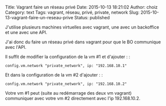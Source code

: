 Title: Vagrant faire un réseau privé
Date: 2015-10-13 18:21:02
Author: choiz
Category: text
Tags: vagrant, réseau, privé, private, network
Slug: 2015-10-13-vagrant-faire-un-reseau-prive
Status: published

J'utilise plusieurs machines virtuelles avec vagrant, une avec un
backoffice et une avec une API.

J'ai donc du faire un réseau privé dans vagrant pour que le BO
communique avec l'API.

Il suffit de modifier la configuration de la vm \#1 et d'ajouter : :

    config.vm.network "private_network", ip: "192.168.10.1"

Et dans la configuration de la vm \#2 d'ajouter : :

    config.vm.network "private_network", ip: "192.168.10.2"

Votre vm \#1 peut (suite au redémarrage des deux vm vagrant) communiquer
avec votre vm \#2 directement avec l'ip 192.168.10.2.
